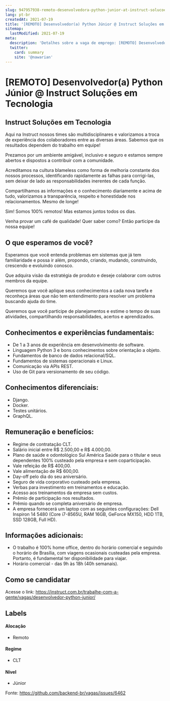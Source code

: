 ```yaml
---
slug: 947957938-remoto-desenvolvedora-python-junior-at-instruct-solucoes-em-tecnologia
lang: pt-br
createdAt: 2021-07-19
title: '[REMOTO] Desenvolvedor(a) Python Júnior @ Instruct Soluções em Tecnologia - Vaga de Emprego'
sitemap:
  lastModified: 2021-07-19
meta:
  description: 'Detalhes sobre a vaga de emprego: [REMOTO] Desenvolvedor(a) Python Júnior @ Instruct Soluções em Tecnologia'
  twitter:
    card: summary
    site: '@nawarian'
---
```


# [REMOTO] Desenvolvedor(a) Python Júnior @ Instruct Soluções em Tecnologia

<!--
==================================================
Caso a vaga for remoto durante a pandemia informar no texto "Remoto durante o covid"
==================================================
-->
<!-- 
==================================================
POR FAVOR, SÓ POSTE SE A VAGA FOR PARA BACK-END!

Não faça distinção de gênero no título da vaga.

Use: "Back-End Developer" ao invés de 
"Desenvolvedor Back-End" \o/

Exemplo: `[São Paulo] Back-End Developer @ NOME DA EMPRESA`
==================================================
-->
<!--
==================================================
Caso a vaga for remoto durante a pandemia deixar a linha abaixo
==================================================
-->
> 

## Instruct Soluções em Tecnologia

Aqui na Instruct nossos times são multidisciplinares e valorizamos a troca de experiência dos colaboradores entre as diversas áreas. Sabemos que os resultados dependem do trabalho em equipe! 

Prezamos por um ambiente amigável, inclusivo e seguro e estamos sempre abertos e dispostos a contribuir com a comunidade. 

Acreditamos na cultura blameless como forma de melhoria constante dos nossos processos, identificando rapidamente as falhas para corrigi-las, sem deixar de lado as responsabilidades inerentes de cada função. 

Compartilhamos as informações e o conhecimento diariamente e acima de tudo, valorizamos a transparência, respeito e honestidade nos relacionamentos. Mesmo de longe!
 
Sim! Somos 100% remotos! Mas estamos juntos todos os dias.
 
Venha provar um café de qualidade! Quer saber como? Então participe da nossa equipe!


## O que esperamos de você? 

Esperamos que você entenda problemas em sistemas que já tem familiaridade e possa ir além, propondo, criando, mudando, construindo, crescendo e evoluindo conosco.

Que adquira visão da estratégia de produto e deseje colaborar com outros membros da equipe.

Queremos que você aplique seus conhecimentos a cada nova tarefa e reconheça áreas que não tem entendimento para resolver um problema buscando ajuda do time.

Queremos que você participe de planejamentos e estime o tempo de suas atividades, compartilhando responsabilidades, acertos e aprendizados.


## Conhecimentos e experiências fundamentais:

- De 1 a 3 anos de experiência em desenvolvimento de software. 
- Linguagem Python 3 e bons conhecimentos sobre orientação a objeto.
- Fundamentos de banco de dados relacional/SQL.
- Fundamentos de sistemas operacionais e Linux.
- Comunicação via APIs REST.
- Uso de Git para versionamento de seu código.


## Conhecimentos diferenciais:

- Django.
- Docker.
- Testes unitários.
- GraphQL.


## Remuneração e benefícios:

- Regime de contratação CLT.
- Salário inicial entre R$ 2.500,00 e R$ 4.000,00.
- Plano de saúde e odontológico Sul América Saúde para o titular e seus dependentes 100% custeado pela empresa e sem coparticipação.
- Vale refeição de R$ 400,00.
- Vale alimentação de R$ 600,00.
- Day-off pelo dia do seu aniversário.
- Seguro de vida corporativo custeado pela empresa.
- Verbas para investimento em treinamentos e educação.
- Acesso aos treinamentos da empresa sem custos.
- Prêmio de participação nos resultados.
- Prêmio quando se completa aniversário de empresa.
- A empresa fornecerá um laptop com as seguintes configurações: Dell Inspiron 14 5480 (Core i7-8565U, RAM 16GB, GeForce MX150, HDD 1TB, SSD 128GB, Full HD).


## Informações adicionais:

- O trabalho é 100% home office, dentro do horário comercial e seguindo o horário de Brasília, com viagens ocasionais custeadas pela empresa. Portanto, é fundamental ter disponibilidade para viajar.
- Horário comercial - das 9h às 18h (40h semanais).


## Como se candidatar

Acesse o link: https://instruct.com.br/trabalhe-com-a-gente/vagas/desenvolvedor-python-junior/


## Labels
<!-- retire os labels que não fazem sentido à vaga -->

#### Alocação
- Remoto

#### Regime
- CLT

#### Nível
- Júnior




Fonte: https://github.com/backend-br/vagas/issues/6462